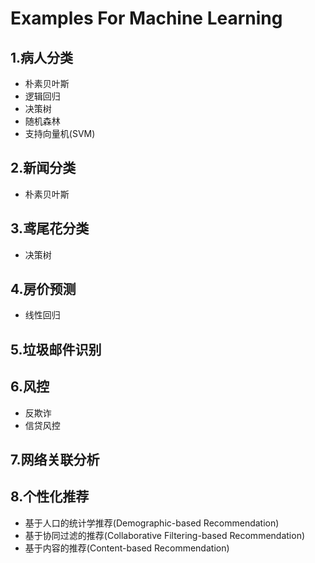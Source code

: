 #  Examples For Machine Learning

## 1.病人分类
* 朴素贝叶斯
* 逻辑回归
* 决策树
* 随机森林
* 支持向量机(SVM)

## 2.新闻分类
*  朴素贝叶斯

## 3.鸢尾花分类
* 决策树

## 4.房价预测
*  线性回归

## 5.垃圾邮件识别


## 6.风控
*  反欺诈
*  信贷风控

## 7.网络关联分析

## 8.个性化推荐
* 基于人口的统计学推荐(Demographic-based Recommendation)
* 基于协同过滤的推荐(Collaborative Filtering-based Recommendation)
* 基于内容的推荐(Content-based Recommendation)

